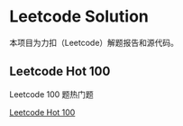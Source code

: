 # Leetcode Solution

本项目为力扣（Leetcode）解题报告和源代码。
## Leetcode Hot 100

Leetcode 100 题热门题

[Leetcode Hot 100](./posts/LeetcodeHot100.md)